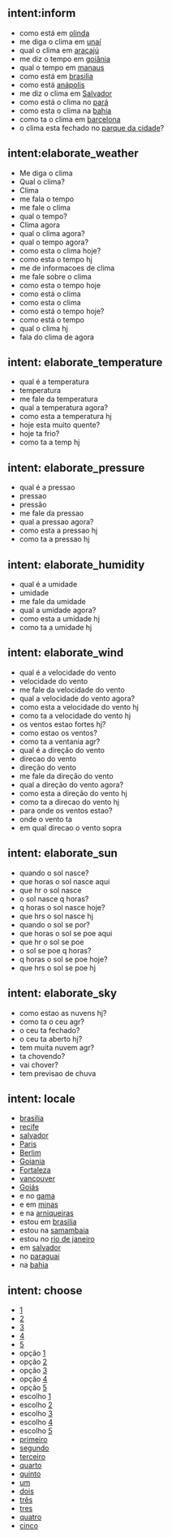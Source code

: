 ## intent:inform
- como está em [olinda](locale)
- me diga o clima em [unaí](locale)
- qual o clima em [aracajú](locale)
- me diz o tempo em [goiânia](locale)
- qual o tempo em [manaus](locale)
- como está em [brasilia](locale)
- como está [anápolis](locale)
- me diz o clima em [Salvador](locale)
- como está o clima no [pará](locale)
- como esta o clima na [bahia](locale)
- como ta o clima em [barcelona](locale)
- o clima esta fechado no [parque da cidade](locale)?

## intent:elaborate_weather
- Me diga o clima
- Qual o clima?
- Clima
- me fala o tempo
- me fale o clima
- qual o tempo?
- Clima agora
- qual o clima agora?
- qual o tempo agora?
- como esta o clima hoje?
- como esta o tempo hj
- me de informacoes de clima
- me fale sobre o clima
- como esta o tempo hoje
- como está o clima
- como esta o clima
- como está o tempo hoje?
- como está o tempo
- qual o clima hj
- fala do clima de agora

## intent: elaborate_temperature
- qual é a temperatura
- temperatura
- me fale da temperatura
- qual a temperatura agora?
- como esta a temperatura hj
- hoje esta muito quente?
- hoje ta frio?
- como ta a temp hj

## intent: elaborate_pressure
- qual é a pressao
- pressao
- pressão
- me fale da pressao
- qual a pressao agora?
- como esta a pressao hj
- como ta a pressao hj

## intent: elaborate_humidity
- qual é a umidade
- umidade
- me fale da umidade
- qual a umidade agora?
- como esta a umidade hj
- como ta a umidade hj

## intent: elaborate_wind
- qual é a velocidade do vento
- velocidade do vento
- me fale da velocidade do vento
- qual a velocidade do vento agora?
- como esta a velocidade do vento hj
- como ta a velocidade do vento hj
- os ventos estao fortes hj?
- como estao os ventos?
- como ta a ventania agr?
- qual é a direção do vento
- direcao do vento
- direção do vento
- me fale da direção do vento
- qual a direção do vento agora?
- como esta a direção do vento hj
- como ta a direcao do vento hj
- para onde os ventos estao?
- onde o vento ta
- em qual direcao o vento sopra

## intent: elaborate_sun
- quando o sol nasce?
- que horas o sol nasce aqui
- que hr o sol nasce
- o sol nasce q horas?
- q horas o sol nasce hoje?
- que hrs o sol nasce hj
- quando o sol se por?
- que horas o sol se poe aqui
- que hr o sol se poe
- o sol se poe q horas?
- q horas o sol se poe hoje?
- que hrs o sol se poe hj 

## intent: elaborate_sky
- como estao as nuvens hj?
- como ta o ceu agr?
- o ceu ta fechado?
- o ceu ta aberto hj?
- tem muita nuvem agr?
- ta chovendo?
- vai chover?
- tem previsao de chuva

## intent: locale
- [brasilia](locale)
- [recife](locale)
- [salvador](locale)
- [Paris](locale)
- [Berlim](locale)
- [Goiania](locale)
- [Fortaleza](locale)
- [vancouver](locale)
- [Goiás](locale)
- e no [gama](locale)
- e em [minas](locale)
- e na [arniqueiras](locale)
- estou em [brasilia](locale)
- estou na [samambaia](locale)
- estou no [rio de janeiro](locale)
- em [salvador](locale)
- no [paraguai](locale)
- na [bahia](locale)

## intent: choose
- [1](choice)
- [2](choice)
- [3](choice)
- [4](choice)
- [5](choice)
- opção [1](choice)
- opção [2](choice)
- opção [3](choice)
- opção [4](choice)
- opção [5](choice)
- escolho [1](choice)
- escolho [2](choice)
- escolho [3](choice)
- escolho [4](choice)
- escolho [5](choice)
- [primeiro](choice)
- [segundo](choice)
- [terceiro](choice)
- [quarto](choice)
- [quinto](choice)
- [um](choice)
- [dois](choice)
- [três](choice)
- [tres](choice)
- [quatro](choice)
- [cinco](choice)


